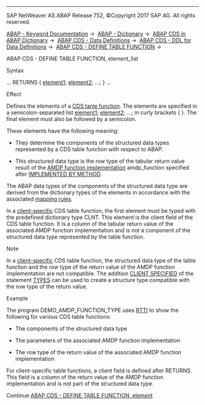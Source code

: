   

* * *

SAP NetWeaver AS ABAP Release 752, ©Copyright 2017 SAP AG. All rights reserved.

[ABAP - Keyword Documentation](javascript:call_link\('abenabap.htm'\)) →  [ABAP - Dictionary](javascript:call_link\('abenabap_dictionary.htm'\)) →  [ABAP CDS in ABAP Dictionary](javascript:call_link\('abencds.htm'\)) →  [ABAP CDS - Data Definitions](javascript:call_link\('abenddic_cds_entities.htm'\)) →  [ABAP CDS - DDL for Data Definitions](javascript:call_link\('abencds_f1_ddl_syntax.htm'\)) →  [ABAP CDS - DEFINE TABLE FUNCTION](javascript:call_link\('abencds_f1_define_table_function.htm'\)) → 

ABAP CDS - DEFINE TABLE FUNCTION, element\_list

Syntax

... RETURNS { [element1](javascript:call_link\('abencds_f1_return_list_element.htm'\)); [element2](javascript:call_link\('abencds_f1_return_list_element.htm'\)); ...; } ...

Effect

Defines the elements of a [CDS tanle function](javascript:call_link\('abencds_table_function_glosry.htm'\) "Glossary Entry"). The elements are specified in a semicolon-separated list [element1](javascript:call_link\('abencds_f1_return_list_element.htm'\)); [element2](javascript:call_link\('abencds_f1_return_list_element.htm'\)); ...; in curly brackets { }. The final element must also be followed by a semicolon.

These elements have the following meaning:

-   They determine the components of the structured data types represented by a CDS table function with respect to ABAP.

-   This structured data type is the row type of the tabular return value result of the [AMDP function implementation](javascript:call_link\('abenamdp_function_methods.htm'\)) amdp\_function specified after [IMPLEMENTED BY METHOD](javascript:call_link\('abencds_f1_define_table_function.htm'\)).

The ABAP data types of the components of the structured data type are derived from the dictionary types of the elements in accordance with the associated [mapping rules](javascript:call_link\('abenddic_builtin_types.htm'\)).

In a [client-specific](javascript:call_link\('abencds_func_client_handling.htm'\)) CDS table function, the first element must be typed with the predefined dictionary type CLNT. This element is the client field of the CDS table function. It is a column of the tabular return value of the associated AMDP function implementation and is not a component of the structured data type represented by the table function.

Note

In a [client-specific](javascript:call_link\('abencds_func_client_handling.htm'\)) CDS table function, the structured data type of the table function and the row type of the return value of the AMDP function implementation are not compatible. The addition [CLIENT SPECIFIED](javascript:call_link\('abaptypes_client_specified.htm'\)) of the statement [TYPES](javascript:call_link\('abaptypes.htm'\)) can be used to create a structure type compatible with the row type of the return value.

Example

The program DEMO\_AMDP\_FUNCTION\_TYPE uses [RTTI](javascript:call_link\('abenrtti_glosry.htm'\) "Glossary Entry") to show the following for various CDS table functions:

-   The components of the structured data type

-   The parameters of the associated AMDP function implementation

-   The row type of the return value of the associated AMDP function implementation

For client-specific table functions, a client field is defined after RETURNS. This field is a column of the return value of the AMDP function implementation and is not part of the structured data type.

Continue
[ABAP CDS - DEFINE TABLE FUNCTION, element](javascript:call_link\('abencds_f1_return_list_element.htm'\))